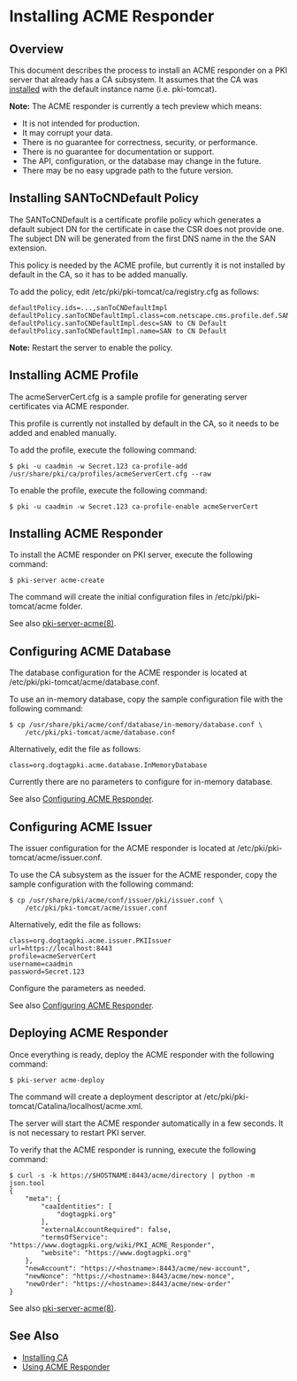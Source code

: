 Installing ACME Responder
=========================

## Overview

This document describes the process to install an ACME responder on a PKI server that already has a CA subsystem.
It assumes that the CA was [installed](Installing_CA.md) with the default instance name (i.e. pki-tomcat).

**Note:** The ACME responder is currently a tech preview which means:
* It is not intended for production.
* It may corrupt your data.
* There is no guarantee for correctness, security, or performance.
* There is no guarantee for documentation or support.
* The API, configuration, or the database may change in the future.
* There may be no easy upgrade path to the future version.

## Installing SANToCNDefault Policy

The SANToCNDefault is a certificate profile policy which generates
a default subject DN for the certificate in case the CSR does not provide one.
The subject DN will be generated from the first DNS name in the the SAN extension.

This policy is needed by the ACME profile, but currently it is not installed by default in the CA,
so it has to be added manually.

To add the policy, edit /etc/pki/pki-tomcat/ca/registry.cfg as follows:

```
defaultPolicy.ids=...,sanToCNDefaultImpl
defaultPolicy.sanToCNDefaultImpl.class=com.netscape.cms.profile.def.SANToCNDefault
defaultPolicy.sanToCNDefaultImpl.desc=SAN to CN Default
defaultPolicy.sanToCNDefaultImpl.name=SAN to CN Default
```

**Note:** Restart the server to enable the policy.

## Installing ACME Profile

The acmeServerCert.cfg is a sample profile for generating server certificates via ACME responder.

This profile is currently not installed by default in the CA, so it needs to be added and enabled manually.

To add the profile, execute the following command:

```
$ pki -u caadmin -w Secret.123 ca-profile-add /usr/share/pki/ca/profiles/acmeServerCert.cfg --raw
```

To enable the profile, execute the following command:

```
$ pki -u caadmin -w Secret.123 ca-profile-enable acmeServerCert
```

## Installing ACME Responder

To install the ACME responder on PKI server, execute the following command:

```
$ pki-server acme-create
```

The command will create the initial configuration files in /etc/pki/pki-tomcat/acme folder.

See also [pki-server-acme(8)](../manuals/man8/pki-server-acme.8.md).

## Configuring ACME Database

The database configuration for the ACME responder is located at /etc/pki/pki-tomcat/acme/database.conf.

To use an in-memory database, copy the sample configuration file with the following command:

```
$ cp /usr/share/pki/acme/conf/database/in-memory/database.conf \
    /etc/pki/pki-tomcat/acme/database.conf
```

Alternatively, edit the file as follows:

```
class=org.dogtagpki.acme.database.InMemoryDatabase
```

Currently there are no parameters to configure for in-memory database.

See also [Configuring ACME Responder](https://www.dogtagpki.org/wiki/Configuring_ACME_Responder).

## Configuring ACME Issuer

The issuer configuration for the ACME responder is located at /etc/pki/pki-tomcat/acme/issuer.conf.

To use the CA subsystem as the issuer for the ACME responder,
copy the sample configuration with the following command:

```
$ cp /usr/share/pki/acme/conf/issuer/pki/issuer.conf \
    /etc/pki/pki-tomcat/acme/issuer.conf
```

Alternatively, edit the file as follows:

```
class=org.dogtagpki.acme.issuer.PKIIssuer
url=https://localhost:8443
profile=acmeServerCert
username=caadmin
password=Secret.123
```

Configure the parameters as needed.

See also [Configuring ACME Responder](https://www.dogtagpki.org/wiki/Configuring_ACME_Responder).

## Deploying ACME Responder

Once everything is ready, deploy the ACME responder with the following command:

```
$ pki-server acme-deploy
```

The command will create a deployment descriptor at /etc/pki/pki-tomcat/Catalina/localhost/acme.xml.

The server will start the ACME responder automatically in a few seconds.
It is not necessary to restart PKI server.

To verify that the ACME responder is running, execute the following command:

```
$ curl -s -k https://$HOSTNAME:8443/acme/directory | python -m json.tool
{
    "meta": {
        "caaIdentities": [
            "dogtagpki.org"
        ],
        "externalAccountRequired": false,
        "termsOfService": "https://www.dogtagpki.org/wiki/PKI_ACME_Responder",
        "website": "https://www.dogtagpki.org"
    },
    "newAccount": "https://<hostname>:8443/acme/new-account",
    "newNonce": "https://<hostname>:8443/acme/new-nonce",
    "newOrder": "https://<hostname>:8443/acme/new-order"
}
```

See also [pki-server-acme(8)](../manuals/man8/pki-server-acme.8.md).

## See Also

* [Installing CA](Installing_CA.md)
* [Using ACME Responder](../user/Using_ACME_Responder.md)
